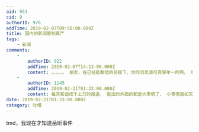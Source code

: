 ```yaml
---
aid: 953
cid: 9
authorID: 976
addTime: 2019-02-07T09:50:00.000Z
title: 国内的新闻管制真严
tags:
    - 新闻
comments:
    -
        authorID: 922
        addTime: 2019-02-07T14:13:00.000Z
        content: 。。。。。。 朋友，在已经能翻墙的前提下，你的消息源可真够单一的啊。 端点星，端传媒经常上去看看的话，前端时间总归看到的
    -
        authorID: 1145
        addTime: 2019-02-21T01:33:00.000Z
        content: 每天和谐成千上万的报道， 能出的外面的都是大事情了， 小事情就如天空的繁星，多不胜数
date: 2019-02-21T01:33:00.000Z
category: 吐槽
---
```


tmd，我现在才知道岳昕事件
